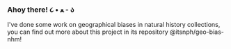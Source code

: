 ### Ahoy there! ૮ • ﻌ - ა

I've done some work on geographical biases in natural history collections, you can find out more about this project in its repository @itsnph/geo-bias-nhm!

<!--
**itsnph/itsnph** is a ✨ _special_ ✨ repository because its `README.md` (this file) appears on your GitHub profile.

Here are some ideas to get you started:

- 🔭 I’m currently working on ...
- 🌱 I’m currently learning ...
- 👯 I’m looking to collaborate on ...
- 🤔 I’m looking for help with ...
- 💬 Ask me about ...
- 📫 How to reach me: ...
- 😄 Pronouns: ...
- ⚡ Fun fact: ...
-->
